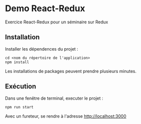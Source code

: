 # Demo React-Redux
Exercice React-Redux pour un séminaire sur Redux

## Installation

Installer les dépendences du projet :

    cd <nom du répertoire de l'application>
    npm install
    

Les installations de packages peuvent prendre plusieurs minutes.

## Exécution

Dans une fenêtre de terminal, executer le projet :

    npm run start

Avec un fureteur, se rendre à l'adresse [http://localhost:3000](http://localhost:3000)
